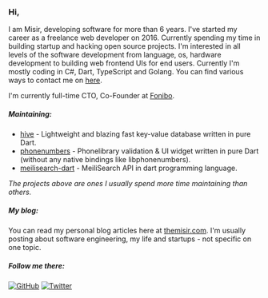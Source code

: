 ### Hi,

I am Misir, developing software for more than 6 years. I've started my career as a freelance web developer on 2016. Currently spending my time in building startup and hacking open source projects. I'm interested in all levels of the software development from language, os, hardware development to building web frontend UIs for end users. Currently I'm mostly coding in C#, Dart, TypeScript and Golang. You can find various ways to contact me on [here](https://themisir.com/contact/).

I'm currently full-time CTO, Co-Founder at [Fonibo](https://fonibo.com/en).

##### Maintaining:

- [hive](https://github.com/hivedb/hive) - Lightweight and blazing fast key-value database written in pure Dart.
- [phonenumbers](https://github.com/fonibo/phonenumbers) - Phonelibrary validation & UI widget written in pure Dart (without any native bindings like libphonenumbers).
- [meilisearch-dart](https://github.com/TheMisir/meilisearch-dart) - MeiliSearch API in dart programming language.

*The projects above are ones I usually spend more time maintaining than others.*

##### My blog:

You can read my personal blog articles here at [themisir.com](https://themisir.com). I'm usually posting about software engineering, my life and startups - not specific on one topic.

##### Follow me there:

[![GitHub](https://img.shields.io/github/followers/themisir?style=social)](https://github.com/themisir)
[![Twitter](https://img.shields.io/twitter/follow/themisir?style=social)](https://twitter.com/themisir)
